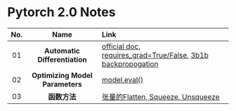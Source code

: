 # Pytorch 2.0 Notes

**No.** |**Name** |**Link** 
:-: | :-: | :- 
01 |**Automatic Differentiation** | [official doc](https://pytorch.org/tutorials/beginner/basics/autogradqs_tutorial.html), [requires_grad=True/False](https://androidkt.com/what-does-require_gradfalse-or-true-in-pytorch/), [3b1b backpropogation](https://www.youtube.com/watch?v=tIeHLnjs5U8)
02 |**Optimizing Model Parameters**|[model.eval()](https://stackoverflow.com/questions/60018578/what-does-model-eval-do-in-pytorch)
03 |**函数方法**|[张量的Flatten, Squeeze, Unsqueeze](https://blog.csdn.net/flyfor2013/article/details/105697518)